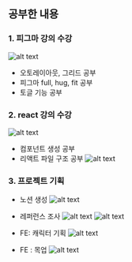 ## 공부한 내용

### 1. 피그마 강의 수강

![alt text](image.png)

- 오토레이아웃, 그리드 공부
- 피그마 full, hug, fit 공부
- 토글 기능 공부

### 2. react 강의 수강

![alt text](image-1.png)

- 컴포넌트 생성 공부
- 리액트 파일 구조 공부
  ![alt text](image-7.png)

### 3. 프로젝트 기획

- 노션 생성
  ![alt text](image-4.png)

- 레퍼런스 조사
  ![alt text](image-2.png)
  ![alt text](image-3.png)

- FE: 캐릭터 기획
  ![alt text](image-5.png)

- FE : 목업
  ![alt text](image-6.png)
